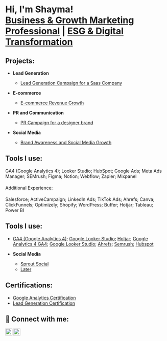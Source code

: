 <h1>Hi, I'm Shayma! <br/><a href="https://github.com/shaymasolli">Business & Growth Marketing Professional</a> | <a href="https://www.linkedin.com/in/shaymasolli/">ESG & Digital Transformation </a></h1>

<h2> Projects:</h2>

- <b>Lead Generation</b>
  - [Lead Generation Campaign for a Saas Company](https://github.com/shaymasolli/Lead-Generation-Campain/tree/main)

- <b>E-commerce</b>
  - [E-commerce Revenue Growth](https://github.com/shaymasolli/Lead-Generation-Campain/tree/main)

 - <b>PR and Communication </b>
   - [PR Campaign for a designer brand](https://github.com/shaymasolli/Lead-Generation-Campain/tree/main)

- <b>Social Media </b>
  - [Brand Awareness and Social Media Growth](https://github.com/shaymasolli/Lead-Generation-Campain/tree/main)

<h2>Tools I use:</h2>

GA4 (Google Analytics 4); Looker Studio; HubSpot; Google Ads; Meta Ads Manager; SEMrush; Figma; Notion; Webflow; Zapier; Mixpanel

<h4 style="font-weight: normal;"> Additional Experience:</h4>
Salesforce; ActiveCampaign; LinkedIn Ads; TikTok Ads; Ahrefs; Canva; ClickFunnels; Optimizely; Shopify; WordPress; Buffer; Hotjar; Tableau; Power BI


<h2>Tools I use:</h2>

- [GA4 (Google Analytics 4)](https://github.com/shaymasolli/Lead-Generation-Campain/tree/main); [Google Looker Studio](https://github.com/shaymasolli/Lead-Generation-Campain/tree/main); [Hotjar](https://github.com/shaymasolli/Lead-Generation-Campain/tree/main); [Google Analytics 4 GA4](https://github.com/shaymasolli/Lead-Generation-Campain/tree/main); [Google Looker Studio](https://github.com/shaymasolli/Lead-Generation-Campain/tree/main); [Ahrefs](https://github.com/shaymasolli/Lead-Generation-Campain/tree/main); [Semrush](https://github.com/shaymasolli/Lead-Generation-Campain/tree/main); [Hubspot](https://github.com/shaymasolli/Lead-Generation-Campain/tree/main)

- <b>Social Media </b>
  - [Sprout Social](https://github.com/shaymasolli/Lead-Generation-Campain/tree/main)
  - [Later](https://github.com/shaymasolli/Lead-Generation-Campain/tree/main)

<h2>Certifications:</h2>

- [Google Analytics Certification](https://www.youtube.com/watch?v=a83ASGn_V_s)
- [Lead Generation Certification](https://www.youtube.com/watch?v=uHy3oM7NnoU)


<h2> 🤳 Connect with me:</h2>

[<img align="left" alt="JoshMadakor | LinkedIn" width="22px" src="https://cdn.jsdelivr.net/npm/simple-icons@v3/icons/linkedin.svg" />][linkedin]
[<img align="left" alt="JoshMadakor | Twitter" width="22px" src="https://cdn.jsdelivr.net/npm/simple-icons@v3/icons/twitter.svg" />][twitter]

[linkedin]: https://linkedin.com/in/shaymasolli
[twitter]: https://twitter.com/shaymasolli


<!--
